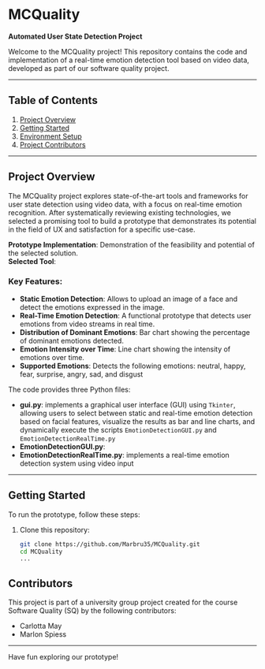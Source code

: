 # MCQuality

**Automated User State Detection Project**

Welcome to the MCQuality project! This repository contains the code and implementation of a real-time emotion detection tool based on video data, developed as part of our software quality project.

---

## Table of Contents
1. [Project Overview](#project-overview)
2. [Getting Started](#getting-started)
3. [Environment Setup](#environment-setup)
4. [Project Contributors](#project-contributors)

---

## Project Overview
The MCQuality project explores state-of-the-art tools and frameworks for user state detection using video data, with a focus on real-time emotion recognition. After systematically reviewing existing technologies, we selected a promising tool to build a prototype that demonstrates its potential in the field of UX and satisfaction for a specific use-case.

**Prototype Implementation**: Demonstration of the feasibility and potential of the selected solution. <br>
**Selected Tool**:

### Key Features:
- **Static Emotion Detection**: Allows to upload an image of a face and detect the emotions expressed in the image.
- **Real-Time Emotion Detection**: A functional prototype that detects user emotions from video streams in real time.
- **Distribution of Dominant Emotions**: Bar chart showing the percentage of dominant emotions detected.
- **Emotion Intensity over Time**: Line chart showing the intensity of emotions over time.
- **Supported Emotions**: Detects the following emotions: neutral, happy, fear, surprise, angry, sad, and disgust

The code provides three Python files:
- **gui.py**: implements a graphical user interface (GUI) using `Tkinter`, allowing users to select between static and real-time emotion detection based on facial features, visualize the results as bar and line charts, and dynamically execute the scripts `EmotionDetectionGUI.py` and `EmotionDetectionRealTime.py`
- **EmotionDetectionGUI.py**: 
- **EmotionDetectionRealTime.py**: implements a real-time emotion detection system using video input

---

## Getting Started
To run the prototype, follow these steps:

1. Clone this repository:
   ```bash
   git clone https://github.com/Marbru35/MCQuality.git
   cd MCQuality
   ...

##  Contributors
This project is part of a university group project created for the course Software Quality (SQ) by the following contributors: 
- Carlotta May
- Marlon Spiess
---

Have fun exploring our prototype! 
